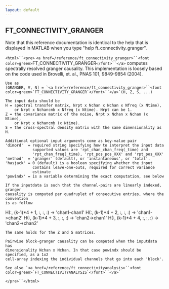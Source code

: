 ```yaml
---
layout: default
---
```


##  FT_CONNECTIVITY_GRANGER

Note that this reference documentation is identical to the help that is displayed in MATLAB when you type "help ft_connectivity_granger".

`<html>``<pre>`
    `<a href=/reference/ft_connectivity_granger>``<font color=green>`FT_CONNECTIVITY_GRANGER`</font>``</a>` computes spectrally resolved granger causality. This
    implementation is loosely based on the code used in Brovelli, et. al., PNAS 101,
    9849-9854 (2004).
 
    Use as
    [GRANGER, V, N] = `<a href=/reference/ft_connectivity_granger>``<font color=green>`FT_CONNECTIVITY_GRANGER`</font>``</a>`(H, Z, S, ...)
 
    The input data should be
    H = spectral transfer matrix, Nrpt x Nchan x Nchan x Nfreq (x Ntime),
        or Nrpt x Nchancmb x Nfreq (x Ntime). Nrpt can be 1.
    Z = the covariance matrix of the noise, Nrpt x Nchan x Nchan (x Ntime),
        or Nrpt x Nchancmb (x Ntime).
    S = the cross-spectral density matrix with the same dimensionality as H.
 
    Additional optional input arguments come as key-value pair
    'dimord'  = required string specifying how to interpret the input data
                supported values are 'rpt_chan_chan_freq(_time) and
                'rpt_chan_freq(_time), 'rpt_pos_pos_XXX' and 'rpt_pos_XXX'
    'method'  = 'granger' (default), or 'instantaneous', or 'total'.
    'hasjack' = 0 (default) is a boolean specifying whether the input
                contains leave-one-outs, required for correct variance
                estimate
    'powindx' = is a variable determining the exact computation, see below
 
    If the inputdata is such that the channel-pairs are linearly indexed, granger
    causality is computed per quadruplet of consecutive entries, where the convention
    is as follow
 
   H(:, (k-1)*4 + 1, :, :, :) -&gt; 'chan1-chan1'
   H(:, (k-1)*4 + 2, :, :, :) -&gt; 'chan1-&gt;chan2'
   H(:, (k-1)*4 + 3, :, :, :) -&gt; 'chan2-&gt;chan1'
   H(:, (k-1)*4 + 4, :, :, :) -&gt; 'chan2-&gt;chan2'
 
    The same holds for the Z and S matrices.
 
    Pairwise block-granger causality can be computed when the inputdata has
    dimensionality Nchan x Nchan. In that case powindx should be specified, as a 1x2
    cell-array indexing the individual channels that go into each 'block'.
 
    See also `<a href=/reference/ft_connectivityanalysis>``<font color=green>`FT_CONNECTIVITYANALYSIS`</font>``</a>`
`</pre>``</html>`

